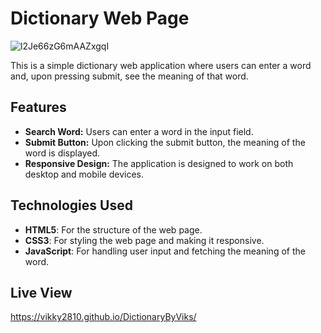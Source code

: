 # Dictionary Web Page

![l2Je66zG6mAAZxgqI](https://github.com/user-attachments/assets/974e9dd6-edb3-4e0b-9e24-072154f22ba7)

This is a simple dictionary web application where users can enter a word and, upon pressing submit, see the meaning of that word.

## Features

- **Search Word:** Users can enter a word in the input field.
- **Submit Button:** Upon clicking the submit button, the meaning of the word is displayed.
- **Responsive Design:** The application is designed to work on both desktop and mobile devices.

## Technologies Used

- **HTML5**: For the structure of the web page.
- **CSS3**: For styling the web page and making it responsive.
- **JavaScript**: For handling user input and fetching the meaning of the word.

## Live View 

https://vikky2810.github.io/DictionaryByViks/
